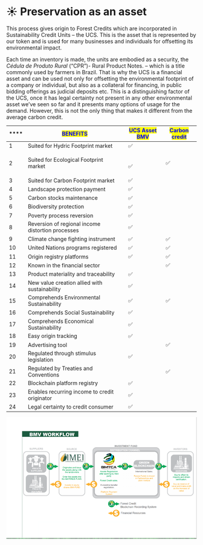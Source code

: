 # ☀ Preservation as an asset

This process gives origin to Forest Credits which are incorporated in Sustainability Credit Units – the UCS. This is the asset that is represented by our token and is used for many businesses and individuals for offsetting its environmental impact.

Each time an inventory is made, the units are embodied as a security, the _Cédula de Produto Rural_ (“CPR”)- Rural Product Notes. – which is a title commonly used by farmers in Brazil. That is why the UCS is a financial asset and can be used not only for offsetting the environmental footprint of a company or individual, but also as a collateral for financing, in public bidding offerings as judicial deposits etc. This is a distinguishing factor of the UCS, once it has legal certainty not present in any other environmental asset we’ve seen so far and it presents many options of usage for the demand. However, this is not the only thing that makes it different from the average carbon credit.

|  ****  | <mark style="color:blue;">**BENEFITS**</mark>     | <mark style="color:blue;">**UCS Asset BMV**</mark> |  <mark style="color:blue;">**Carbon credit**</mark> |
| ------ | ------------------------------------------------- | -------------------------------------------------- | --------------------------------------------------- |
| 1      | Suited for Hydric Footprint market                | ​             ✅                                    |                                                     |
| 2      | Suited for Ecological Footprint market            | <p> <br>​             ✅<br></p>                    |  ​             ✅                                    |
| 3      | Suited for Carbon Footprint market                |  ​             ✅                                   |                                                     |
| 4      | Landscape protection payment                      |  ​             ✅                                   |                                                     |
| 5      | Carbon stocks maintenance                         |  ​             ✅                                   |                                                     |
| 6      | Biodiversity protection                           |  ​             ✅                                   |                                                     |
| 7      | Poverty process reversion                         |  ​             ✅                                   |                                                     |
| 8      | Reversion of regional income distortion processes |  ​             ✅                                   |                                                     |
| 9      | Climate change fighting instrument                |  ​             ✅                                   |  ​             ✅                                    |
| 10     | United Nations programs registered                |  ​             ✅                                   |  ​             ✅                                    |
| 11     | Origin registry platforms                         |  ​             ✅                                   |  ​             ✅                                    |
| 12     | Known in the financial sector                     |                                                    |  ​             ✅                                    |
| 13     | Product materiality and traceability              |  ​             ✅                                   |                                                     |
| 14     | New value creation allied with sustainability     |  ​             ✅                                   |                                                     |
| 15     | Comprehends Environmental Sustainability          |  ​             ✅                                   |  ​             ✅                                    |
| 16     | Comprehends Social Sustainability                 |  ​             ✅                                   |                                                     |
| 17     | Comprehends Economical Sustainability             |  ​             ✅                                   |                                                     |
| 18     | Easy origin tracking                              |  ​             ✅                                   |                                                     |
| 19     | Advertising tool                                  |                                                    |  ​             ✅                                    |
| 20     | Regulated through stimulus legislation            |  ​             ✅                                   |                                                     |
| 21     | Regulated by Treaties and Conventions             |                                                    |  ​             ✅                                    |
| 22     | Blockchain platform registry                      |  ​             ✅                                   |                                                     |
| 23     | Enables recurring income to credit originator     |  ​             ✅                                   |                                                     |
| 24     | Legal certainty to credit consumer                |  ​             ✅                                   |                                                     |

![BMV Workflow - shows how is process and actors involved](<../.gitbook/assets/image (20).png>)
